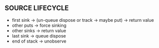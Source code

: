 ## SOURCE LIFECYCLE

* first sink -> (un-queue dispose or track -> maybe put) -> return value
* other puts -> force sinking
* other sinks -> return value
* last sink -> queue dispose
* end of stack -> unobserve
